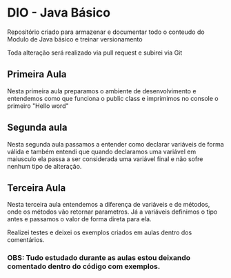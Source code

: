 # DIO - Java Básico

Repositório criado para armazenar e documentar todo o conteudo do Modulo de Java básico e treinar versionamento

Toda alteração será realizado via pull request e subirei via Git

## Primeira Aula

Nesta primeira aula preparamos o ambiente de desenvolvimento e entendemos como que funciona o public class e imprimimos no console o primeiro "Hello word"

## Segunda aula

Nesta segunda aula passamos a entender como declarar variáveis de forma válida e também entendi que quando declaramos uma variável em maiusculo ela passa a ser considerada uma variável final e não sofre nenhum tipo de alteração.

## Terceira Aula

Nesta terceira aula entendemos a diferença de variáveis e de métodos, onde os métodos vão retornar parametros. Já a variáveis definimos o tipo antes e passamos o valor de forma direta para ela.

Realizei testes e deixei os exemplos criados em aulas dentro dos comentários.


### OBS: Tudo estudado durante as aulas estou deixando comentado dentro do código com exemplos.